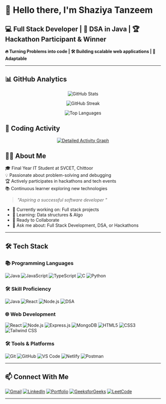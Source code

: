 # 🚀 Hello there, I'm Shaziya Tanzeem 

## 💻 Full Stack Developer | 🧠 DSA in Java | 🏆 Hackathon Participant & Winner

**🔥 Turning Problems into code | 🛠️ Building scalable web applications | 🌱 Adaptable**

---

## 📊 GitHub Analytics

<div align="center">
  
![GitHub Stats](https://github-readme-stats.vercel.app/api?username=khateebshaziya&show_icons=true&count_private=true&theme=radical&hide_border=true&bg_color=0D1117&include_all_commits=true&hide=issues)
  
![GitHub Streak](https://streak-stats.demolab.com/?user=khateebshaziya&theme=radical&hide_border=true&fire=FF0000&background=0D1117)
  
![Top Languages](https://github-readme-stats.vercel.app/api/top-langs/?username=khateebshaziyalayout=compact&theme=radical&hide_border=true&bg_color=0D1117&langs_count=8)

</div>

## 🚀 Coding Activity

<div align="center">

[![Detailed Activity Graph](https://github-readme-activity-graph.vercel.app/graph?username=khateebshaziya&theme=github-compact&area=true&hide_border=true&custom_title=My%20Contribution%20Graph&radius=8&height=300&point=#36BCF7FF&count_private=true)](https://github.com/khateebshaziya)

</div>

## 👨‍💻 About Me

🎓 Final Year IT Student at SVCET, Chittoor  
💡 Passionate about problem-solving and debugging  
🏆 Actively participates in hackathons and tech events  
📚 Continuous learner exploring new technologies  

> *"Aspiring a successful software developer "*

- 🔭 Currently working on: Full stack projects 
- 🌱 Learning: Data structures & Algo
- 👯 Ready to Collaborate
- 💬 Ask me about: Full Stack Development, DSA, or Hackathons

---

## 🛠️ Tech Stack

### 📚 Programming Languages
![Java](https://img.shields.io/badge/Java-ED8B00?style=for-the-badge&logo=openjdk&logoColor=white)
![JavaScript](https://img.shields.io/badge/JavaScript-F7DF1E?style=for-the-badge&logo=javascript&logoColor=black)
![TypeScript](https://img.shields.io/badge/TypeScript-007ACC?style=for-the-badge&logo=typescript&logoColor=white)
![C](https://img.shields.io/badge/C-00599C?style=for-the-badge&logo=c&logoColor=white)
![Python](https://img.shields.io/badge/Python-3776AB?style=for-the-badge&logo=python&logoColor=white)

### **🛠️ Skill Proficiency**
![Java](https://img.shields.io/badge/Java-80%25-orange)
![React](https://img.shields.io/badge/React-75%25-blue)
![Node.js](https://img.shields.io/badge/Node.js-75%25-green)
![DSA](https://img.shields.io/badge/Data%20Structures-65%25-yellow)


### 🌐 Web Development
![React](https://img.shields.io/badge/React-20232A?style=for-the-badge&logo=react&logoColor=61DAFB)
![Node.js](https://img.shields.io/badge/Node.js-339933?style=for-the-badge&logo=nodedotjs&logoColor=white)
![Express.js](https://img.shields.io/badge/Express.js-000000?style=for-the-badge&logo=express&logoColor=white)
![MongoDB](https://img.shields.io/badge/MongoDB-47A248?style=for-the-badge&logo=mongodb&logoColor=white)
![HTML5](https://img.shields.io/badge/HTML5-E34F26?style=for-the-badge&logo=html5&logoColor=white)
![CSS3](https://img.shields.io/badge/CSS3-1572B6?style=for-the-badge&logo=css3&logoColor=white)
![Tailwind CSS](https://img.shields.io/badge/Tailwind_CSS-38B2AC?style=for-the-badge&logo=tailwind-css&logoColor=white)

### 🛠️ Tools & Platforms
![Git](https://img.shields.io/badge/Git-F05032?style=for-the-badge&logo=git&logoColor=white)
![GitHub](https://img.shields.io/badge/GitHub-100000?style=for-the-badge&logo=github&logoColor=white)
![VS Code](https://img.shields.io/badge/VS_Code-007ACC?style=for-the-badge&logo=visual-studio-code&logoColor=white)
![Netlify](https://img.shields.io/badge/Netlify-00C7B7?style=for-the-badge&logo=netlify&logoColor=white)
![Postman](https://img.shields.io/badge/Postman-FF6C37?style=for-the-badge&logo=postman&logoColor=white)

---

## 📫 Connect With Me

[![Gmail](https://img.shields.io/badge/Gmail-D14836?style=for-the-badge&logo=gmail&logoColor=white)](mailto:nishanthraj9618@gmail.com)
[![LinkedIn](https://img.shields.io/badge/LinkedIn-0077B5?style=for-the-badge&logo=linkedin&logoColor=white)](https://www.linkedin.com/in/nishanth-singh/)
[![Portfolio](https://img.shields.io/badge/Portfolio-4285F4?style=for-the-badge&logo=google-chrome&logoColor=white)](http://myportfolio9618.netlify.app)
[![GeeksforGeeks](https://img.shields.io/badge/GeeksforGeeks-2F8D46?style=for-the-badge&logo=geeksforgeeks&logoColor=white)](https://www.geeksforgeeks.org/user/renusin39mc/)
[![LeetCode](https://img.shields.io/badge/LeetCode-FFA116?style=for-the-badge&logo=leetcode&logoColor=white)](https://leetcode.com/your-profile)

---
